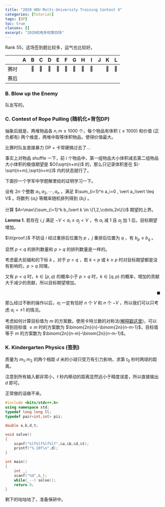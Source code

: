 ```yaml
---
title: "2020 HDU Multi-University Training Contest 4"
categories: [Tutorial]
tags: [DP]
toc: true
classes: []
excerpt: "2020杭电多校第四场"
---
```




Rank 55，这场签到题比较多，运气也比较好。




|      | A    | B    | C         | D         | E         | F       | G      | H     | I         | J         | K       | L    |
| ---- | ---- | ---- | --------- | --------- | --------- | ------- | ------ | --------- | --------- | ------- | ---- | ---- |
| 赛时 |      |  :balloon:   | :balloon: | :balloon: | :balloon: | :eyes: | :balloon: | :eyes: | :eyes: |  | :balloon: | :balloon: |
| 赛后 |      |      |           |           |           |         |        |        |           |           |         |      |



### B. Blow up the Enemy 

队友写的。



### C. Contest of Rope Pulling (随机化+背包DP)

抽象后就是，两堆物品各 $n,m \leq 1000$ 个，每个物品有体积 ($\leq 1000$) 和价值 (正负都有) 两个维度，两堆中取等体积物品，使得价值最大。

比赛时队友直接暴力 $\text{DP}$ + 卡常硬搞过去了... 

事实上对物品 $\text{shuffle}$ 一下，前 $i$ 个物品中，第一组物品大小体积减去第二组物品大小体积的极值期望是 $O(\sqrt{n+m})$ 的，那么只记录体积差在 $[-\sqrt{n+m},\sqrt{n+m}]$ 内的状态就行了。

下面抄一个学军中学题解里给的证明学习一下。



设有 $2n$ 个整数 $a_1,a_2,\cdots,a_n$ ，满足 $\sum_{i=1}^n a_i=0 , \vert a_i\vert \leq V$ 。将数列 $\{a_i\}$ 等概率随机排列得到 $\{b_i\}$ 。

计算 $A=\max\{\sum_{i=1}^k b_i\vert k \in \{1,2,\cdots,2n\}\}$ 期望的上界。



$\textbf{Lemma 1.}$  若存在 $i,j$ 满足 $-V \lt a_i \leq a_j \lt V$ ，令 $a_i$ 减 $1$ 且 $a_j$ 加 $1$ 后，目标期望增加。

$\it{proof.}$    不妨设 $i$ 经过重排后位置为 $p$ ，$j$ 重排后位置为 $q$ ，有 $b_p \leq b_q$ 。

显然 $p \lt q$ 的排列数量和 $p \gt q$ 的排列数量是一样的。

考虑最大前缀和的下标 $k$ 。对于 $p \lt q$ ，若 $k \lt p$ 或 $k \geq p$ 时对目标期望都是没有影响的，$p \gt q$ 同理。

又有 $p \lt q$ 时，$k \in [p,q)$ 的概率小于 $p \gt q$ 时，$k \in [q,p)$ 的概率，增加的贡献大于减少的贡献，所以目标期望增加。

<div align="right">◼</div>  

那么经过不断的操作以后，$a_i$ 一定有恰好 $n$ 个 $V$ 和 $n$ 个 $-V$ ，所以我们可以只考虑 $a_i=\pm 1$ 的情况。

考虑如何计算目标值为 $m$ 的方案数。使用卡特兰数的对称法([解释戳这里](https://www.cnblogs.com/Tyouchie/p/11711540.html))，可以得到目标值 $\leq m$ 时的方案数为 $\binom{2n}{n}-\binom{2n}{n-m-1}$，目标值等于 $m$ 的方案数为 $\binom{2n}{n-m}-\binom{2n}{n-m-1}$。



### K. Kindergarten Physics (签到)

质量为 $m_1,m_2$ 的两个相距 $d$ 米的小球只受万有引力影响，求第 $t_0$ 秒时两球的距离。

注意到所有输入都非常小，$t$ 秒内移动的距离显然远小于精度误差，所以直接输出 $d$ 即可。

正常做的话做不来。

```cpp
#include <bits/stdc++.h>
using namespace std;
typedef long long ll;
typedef pair<int,int> pii;

double a,b,d,t;

void solve()
{
    scanf("%lf%lf%lf%lf",&a,&b,&d,&t);
    printf("%.10f\n",d);
}

int main()
{
    int _;
    scanf("%d",&_);
    while(_--) solve();
    return 0;
}
```



剩下的咕咕咕了，准备保研中。

